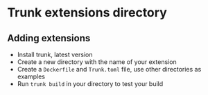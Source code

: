 # Trunk extensions directory

## Adding extensions

- Install trunk, latest version
- Create a new directory with the name of your extension
- Create a `Dockerfile` and `Trunk.toml` file, use other directories as examples
- Run `trunk build` in your directory to test your build
